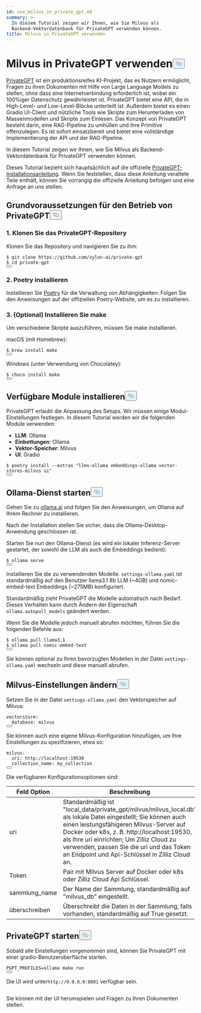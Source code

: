```yaml
---
id: use_milvus_in_private_gpt.md
summary: >-
  In diesem Tutorial zeigen wir Ihnen, wie Sie Milvus als
  Backend-Vektordatenbank für PrivateGPT verwenden können.
title: Milvus in PrivateGPT verwenden
---
```

<h1 id="Use-Milvus-in-PrivateGPT" class="common-anchor-header">Milvus in PrivateGPT verwenden<button data-href="#Use-Milvus-in-PrivateGPT" class="anchor-icon" translate="no">
      <svg translate="no"
        aria-hidden="true"
        focusable="false"
        height="20"
        version="1.1"
        viewBox="0 0 16 16"
        width="16"
      >
        <path
          fill="#0092E4"
          fill-rule="evenodd"
          d="M4 9h1v1H4c-1.5 0-3-1.69-3-3.5S2.55 3 4 3h4c1.45 0 3 1.69 3 3.5 0 1.41-.91 2.72-2 3.25V8.59c.58-.45 1-1.27 1-2.09C10 5.22 8.98 4 8 4H4c-.98 0-2 1.22-2 2.5S3 9 4 9zm9-3h-1v1h1c1 0 2 1.22 2 2.5S13.98 12 13 12H9c-.98 0-2-1.22-2-2.5 0-.83.42-1.64 1-2.09V6.25c-1.09.53-2 1.84-2 3.25C6 11.31 7.55 13 9 13h4c1.45 0 3-1.69 3-3.5S14.5 6 13 6z"
        ></path>
      </svg>
    </button></h1><p><a href="https://privategpt.dev/">PrivateGPT</a> ist ein produktionsreifes KI-Projekt, das es Nutzern ermöglicht, Fragen zu ihren Dokumenten mit Hilfe von Large Language Models zu stellen, ohne dass eine Internetverbindung erforderlich ist, wobei ein 100%iger Datenschutz gewährleistet ist. PrivateGPT bietet eine API, die in High-Level- und Low-Level-Blöcke unterteilt ist. Außerdem bietet es einen Gradio UI-Client und nützliche Tools wie Skripte zum Herunterladen von Massenmodellen und Skripte zum Einlesen. Das Konzept von PrivateGPT besteht darin, eine RAG-Pipeline zu umhüllen und ihre Primitive offenzulegen. Es ist sofort einsatzbereit und bietet eine vollständige Implementierung der API und der RAG-Pipeline.</p>
<p>In diesem Tutorial zeigen wir Ihnen, wie Sie Milvus als Backend-Vektordatenbank für PrivateGPT verwenden können.</p>
<div class="alert note">
<p>Dieses Tutorial bezieht sich hauptsächlich auf die offizielle <a href="https://docs.privategpt.dev/installation/getting-started/installation">PrivateGPT-Installationsanleitung</a>. Wenn Sie feststellen, dass diese Anleitung veraltete Teile enthält, können Sie vorrangig die offizielle Anleitung befolgen und eine Anfrage an uns stellen.</p>
</div>
<h2 id="Base-requirements-to-run-PrivateGPT" class="common-anchor-header">Grundvoraussetzungen für den Betrieb von PrivateGPT<button data-href="#Base-requirements-to-run-PrivateGPT" class="anchor-icon" translate="no">
      <svg translate="no"
        aria-hidden="true"
        focusable="false"
        height="20"
        version="1.1"
        viewBox="0 0 16 16"
        width="16"
      >
        <path
          fill="#0092E4"
          fill-rule="evenodd"
          d="M4 9h1v1H4c-1.5 0-3-1.69-3-3.5S2.55 3 4 3h4c1.45 0 3 1.69 3 3.5 0 1.41-.91 2.72-2 3.25V8.59c.58-.45 1-1.27 1-2.09C10 5.22 8.98 4 8 4H4c-.98 0-2 1.22-2 2.5S3 9 4 9zm9-3h-1v1h1c1 0 2 1.22 2 2.5S13.98 12 13 12H9c-.98 0-2-1.22-2-2.5 0-.83.42-1.64 1-2.09V6.25c-1.09.53-2 1.84-2 3.25C6 11.31 7.55 13 9 13h4c1.45 0 3-1.69 3-3.5S14.5 6 13 6z"
        ></path>
      </svg>
    </button></h2><h3 id="1-Clone-the-PrivateGPT-Repository" class="common-anchor-header">1. Klonen Sie das PrivateGPT-Repository</h3><p>Klonen Sie das Repository und navigieren Sie zu ihm:</p>
<pre><code translate="no" class="language-shell">$ git <span class="hljs-built_in">clone</span> https://github.com/zylon-ai/private-gpt
$ <span class="hljs-built_in">cd</span> private-gpt
<button class="copy-code-btn"></button></code></pre>
<h3 id="2-Install-Poetry" class="common-anchor-header">2. Poetry installieren</h3><p>Installieren Sie <a href="https://python-poetry.org/docs/#installing-with-the-official-installer">Poetry</a> für die Verwaltung von Abhängigkeiten: Folgen Sie den Anweisungen auf der offiziellen Poetry-Website, um es zu installieren.</p>
<h3 id="3-Optional-Install-make" class="common-anchor-header">3. (Optional) Installieren Sie make</h3><p>Um verschiedene Skripte auszuführen, müssen Sie make installieren.</p>
<p>macOS (mit Homebrew):</p>
<pre><code translate="no" class="language-shell">$ brew install <span class="hljs-built_in">make</span>
<button class="copy-code-btn"></button></code></pre>
<p>Windows (unter Verwendung von Chocolatey):</p>
<pre><code translate="no" class="language-shell">$ choco install <span class="hljs-built_in">make</span>
<button class="copy-code-btn"></button></code></pre>
<h2 id="Install-Available-Modules" class="common-anchor-header">Verfügbare Module installieren<button data-href="#Install-Available-Modules" class="anchor-icon" translate="no">
      <svg translate="no"
        aria-hidden="true"
        focusable="false"
        height="20"
        version="1.1"
        viewBox="0 0 16 16"
        width="16"
      >
        <path
          fill="#0092E4"
          fill-rule="evenodd"
          d="M4 9h1v1H4c-1.5 0-3-1.69-3-3.5S2.55 3 4 3h4c1.45 0 3 1.69 3 3.5 0 1.41-.91 2.72-2 3.25V8.59c.58-.45 1-1.27 1-2.09C10 5.22 8.98 4 8 4H4c-.98 0-2 1.22-2 2.5S3 9 4 9zm9-3h-1v1h1c1 0 2 1.22 2 2.5S13.98 12 13 12H9c-.98 0-2-1.22-2-2.5 0-.83.42-1.64 1-2.09V6.25c-1.09.53-2 1.84-2 3.25C6 11.31 7.55 13 9 13h4c1.45 0 3-1.69 3-3.5S14.5 6 13 6z"
        ></path>
      </svg>
    </button></h2><p>PrivateGPT erlaubt die Anpassung des Setups. Wir müssen einige Modul-Einstellungen festlegen. In diesem Tutorial werden wir die folgenden Module verwenden:</p>
<ul>
<li><strong>LLM</strong>: Ollama</li>
<li><strong>Einbettungen</strong>: Ollama</li>
<li><strong>Vektor-Speicher</strong>: Milvus</li>
<li><strong>UI</strong>: Gradio</li>
</ul>
<pre><code translate="no" class="language-shell">$ poetry install --extras <span class="hljs-string">&quot;llms-ollama embeddings-ollama vector-stores-milvus ui&quot;</span>
<button class="copy-code-btn"></button></code></pre>
<h2 id="Start-Ollama-service" class="common-anchor-header">Ollama-Dienst starten<button data-href="#Start-Ollama-service" class="anchor-icon" translate="no">
      <svg translate="no"
        aria-hidden="true"
        focusable="false"
        height="20"
        version="1.1"
        viewBox="0 0 16 16"
        width="16"
      >
        <path
          fill="#0092E4"
          fill-rule="evenodd"
          d="M4 9h1v1H4c-1.5 0-3-1.69-3-3.5S2.55 3 4 3h4c1.45 0 3 1.69 3 3.5 0 1.41-.91 2.72-2 3.25V8.59c.58-.45 1-1.27 1-2.09C10 5.22 8.98 4 8 4H4c-.98 0-2 1.22-2 2.5S3 9 4 9zm9-3h-1v1h1c1 0 2 1.22 2 2.5S13.98 12 13 12H9c-.98 0-2-1.22-2-2.5 0-.83.42-1.64 1-2.09V6.25c-1.09.53-2 1.84-2 3.25C6 11.31 7.55 13 9 13h4c1.45 0 3-1.69 3-3.5S14.5 6 13 6z"
        ></path>
      </svg>
    </button></h2><p>Gehen Sie zu <a href="https://ollama.com/">ollama.ai</a> und folgen Sie den Anweisungen, um Ollama auf Ihrem Rechner zu installieren.</p>
<p>Nach der Installation stellen Sie sicher, dass die Ollama-Desktop-Anwendung geschlossen ist.</p>
<p>Starten Sie nun den Ollama-Dienst (es wird ein lokaler Inferenz-Server gestartet, der sowohl die LLM als auch die Embeddings bedient):</p>
<pre><code translate="no" class="language-shell">$ ollama serve
<button class="copy-code-btn"></button></code></pre>
<p>Installieren Sie die zu verwendenden Modelle. <code translate="no">settings-ollama.yaml</code> ist standardmäßig auf den Benutzer llama3.1 8b LLM (~4GB) und nomic-embed-text Embeddings (~275MB) konfiguriert.</p>
<p>Standardmäßig zieht PrivateGPT die Modelle automatisch nach Bedarf. Dieses Verhalten kann durch Ändern der Eigenschaft <code translate="no">ollama.autopull_models</code> geändert werden.</p>
<p>Wenn Sie die Modelle jedoch manuell abrufen möchten, führen Sie die folgenden Befehle aus:</p>
<pre><code translate="no" class="language-shell">$ ollama pull llama3.1
$ ollama pull nomic-embed-text
<button class="copy-code-btn"></button></code></pre>
<p>Sie können optional zu Ihren bevorzugten Modellen in der Datei <code translate="no">settings-ollama.yaml</code> wechseln und diese manuell abrufen.</p>
<h2 id="Change-Milvus-Settings" class="common-anchor-header">Milvus-Einstellungen ändern<button data-href="#Change-Milvus-Settings" class="anchor-icon" translate="no">
      <svg translate="no"
        aria-hidden="true"
        focusable="false"
        height="20"
        version="1.1"
        viewBox="0 0 16 16"
        width="16"
      >
        <path
          fill="#0092E4"
          fill-rule="evenodd"
          d="M4 9h1v1H4c-1.5 0-3-1.69-3-3.5S2.55 3 4 3h4c1.45 0 3 1.69 3 3.5 0 1.41-.91 2.72-2 3.25V8.59c.58-.45 1-1.27 1-2.09C10 5.22 8.98 4 8 4H4c-.98 0-2 1.22-2 2.5S3 9 4 9zm9-3h-1v1h1c1 0 2 1.22 2 2.5S13.98 12 13 12H9c-.98 0-2-1.22-2-2.5 0-.83.42-1.64 1-2.09V6.25c-1.09.53-2 1.84-2 3.25C6 11.31 7.55 13 9 13h4c1.45 0 3-1.69 3-3.5S14.5 6 13 6z"
        ></path>
      </svg>
    </button></h2><p>Setzen Sie in der Datei <code translate="no">settings-ollama.yaml</code> den Vektorspeicher auf Milvus:</p>
<pre><code translate="no" class="language-yaml">vectorstore:
  database: milvus
<button class="copy-code-btn"></button></code></pre>
<p>Sie können auch eine eigene Milvus-Konfiguration hinzufügen, um Ihre Einstellungen zu spezifizieren, etwa so:</p>
<pre><code translate="no" class="language-yaml"><span class="hljs-attr">milvus</span>:
  <span class="hljs-attr">uri</span>: <span class="hljs-attr">http</span>:<span class="hljs-comment">//localhost:19530</span>
  <span class="hljs-attr">collection_name</span>: my_collection
<button class="copy-code-btn"></button></code></pre>
<p>Die verfügbaren Konfigurationsoptionen sind:</p>
<table>
<thead>
<tr><th>Feld Option</th><th>Beschreibung</th></tr>
</thead>
<tbody>
<tr><td>uri</td><td>Standardmäßig ist "local_data/private_gpt/milvus/milvus_local.db" als lokale Datei eingestellt; Sie können auch einen leistungsfähigeren Milvus-Server auf Docker oder k8s, z. B. http://localhost:19530, als Ihre uri einrichten; Um Zilliz Cloud zu verwenden, passen Sie die uri und das Token an Endpoint und Api-Schlüssel in Zilliz Cloud an.</td></tr>
<tr><td>Token</td><td>Pair mit Milvus Server auf Docker oder k8s oder Zilliz Cloud Api Schlüssel.</td></tr>
<tr><td>sammlung_name</td><td>Der Name der Sammlung, standardmäßig auf "milvus_db" eingestellt.</td></tr>
<tr><td>überschreiben</td><td>Überschreibt die Daten in der Sammlung, falls vorhanden, standardmäßig auf True gesetzt.</td></tr>
</tbody>
</table>
<h2 id="Start-PrivateGPT" class="common-anchor-header">PrivateGPT starten<button data-href="#Start-PrivateGPT" class="anchor-icon" translate="no">
      <svg translate="no"
        aria-hidden="true"
        focusable="false"
        height="20"
        version="1.1"
        viewBox="0 0 16 16"
        width="16"
      >
        <path
          fill="#0092E4"
          fill-rule="evenodd"
          d="M4 9h1v1H4c-1.5 0-3-1.69-3-3.5S2.55 3 4 3h4c1.45 0 3 1.69 3 3.5 0 1.41-.91 2.72-2 3.25V8.59c.58-.45 1-1.27 1-2.09C10 5.22 8.98 4 8 4H4c-.98 0-2 1.22-2 2.5S3 9 4 9zm9-3h-1v1h1c1 0 2 1.22 2 2.5S13.98 12 13 12H9c-.98 0-2-1.22-2-2.5 0-.83.42-1.64 1-2.09V6.25c-1.09.53-2 1.84-2 3.25C6 11.31 7.55 13 9 13h4c1.45 0 3-1.69 3-3.5S14.5 6 13 6z"
        ></path>
      </svg>
    </button></h2><p>Sobald alle Einstellungen vorgenommen sind, können Sie PrivateGPT mit einer gradio-Benutzeroberfläche starten.</p>
<pre><code translate="no" class="language-shell">PGPT_PROFILES=ollama <span class="hljs-built_in">make</span> run
<button class="copy-code-btn"></button></code></pre>
<p>Die UI wird unter<code translate="no">http://0.0.0.0:8001</code> verfügbar sein.</p>
<p>
  <span class="img-wrapper">
    <img translate="no" src="/docs/v2.4.x/assets/private_gpt_ui.png" alt="" class="doc-image" id="" />
    <span></span>
  </span>
</p>
<p>Sie können mit der UI herumspielen und Fragen zu Ihren Dokumenten stellen.</p>
